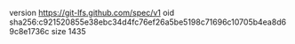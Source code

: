 version https://git-lfs.github.com/spec/v1
oid sha256:c921520855e38ebc34d4fc76ef26a5be5198c71696c10705b4ea8d69c8e1736c
size 1435
